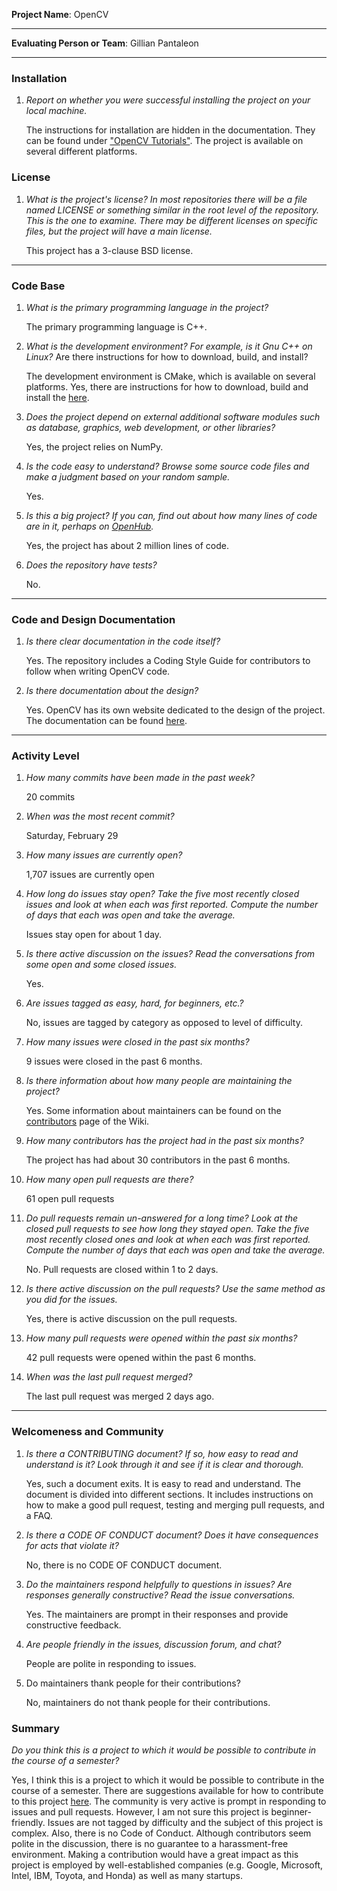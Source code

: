 **Project Name**: OpenCV


---

**Evaluating Person or Team**: Gillian Pantaleon


---
### Installation
1. *Report on whether you were successful installing the project on your local machine.*

    The instructions for installation are hidden in the documentation. They can be found under ["OpenCV Tutorials"](https://docs.opencv.org/master/df/d65/tutorial_table_of_content_introduction.html).
    The project is available on several different platforms.


### License

1. *What is the project's license?
In most repositories there will be a file named LICENSE or something similar in
the root level of the repository. This is the one to examine. There may be
different licenses on specific files, but the project will have a main license.*

    This project has a 3-clause BSD license.
---

### Code Base


1. *What is the primary programming language in the project?*

    The primary programming language is C++.

1. *What is the development environment? For example, is it Gnu C++ on Linux?*
Are there instructions for how to download, build, and install?

    The development environment is CMake, which is available on several platforms.
    Yes, there are instructions for how to download, build and install the [here](https://docs.opencv.org/master/df/d65/tutorial_table_of_content_introduction.html).

1. *Does the project depend on external additional software modules such as
database, graphics, web development, or other libraries?*

    Yes, the project relies on NumPy.

1. *Is the code easy to understand? Browse some source code files and make
a judgment based on your random sample.*

    Yes.

1. *Is this a big project? If you can, find out about how many lines of code
are in it, perhaps on [OpenHub](https://www.openhub.net/).*

    Yes, the project has about 2 million lines of code.


1. *Does the repository have tests?*

    No.


---

### Code and Design Documentation
1. *Is there clear documentation in the code itself?*

    Yes. The repository includes a Coding Style Guide for contributors to follow when writing OpenCV code.


1. *Is there documentation about the design?*

    Yes. OpenCV has its own website dedicated to the design of the project. The documentation can be found [here](https://docs.opencv.org/master/).


---


### Activity Level


1. *How many commits have been made in the past week?*

    20 commits

1. *When was the most recent commit?*

    Saturday, February 29

1. *How many issues are currently open?*

    1,707 issues are currently open

1. *How long do issues stay open?
Take the five most recently closed issues and look at when each was first reported.
Compute the number of days that each was open and take the average.*

    Issues stay open for about 1 day.

1. *Is there active discussion on the issues?
Read the conversations from some open and some closed issues.*

    Yes.

1. *Are issues tagged as easy, hard, for beginners, etc.?*

    No, issues are tagged by category as opposed to level of difficulty.    

1. *How many issues were closed in the past six months?*

    9 issues were closed in the past 6 months.


1. *Is there information about how many people are maintaining the project?*

    Yes. Some information about maintainers can be found on the [contributors](https://github.com/opencv/opencv/wiki/Contributors) page of the Wiki.

1. *How many contributors has the project had in the past six months?*

    The project has had about 30 contributors in the past 6 months.


1. *How many open pull requests are there?*

    61 open pull requests

1. *Do pull requests remain un-answered for a long time?
Look at the closed pull requests to see how long they stayed open.
Take the five most recently closed ones and look at when each was first reported.
Compute the number of days that each was open and take the average.*

    No. Pull requests are closed within 1 to 2 days.

1. *Is there active discussion on the pull requests?
Use the same method as you did for the issues.*

    Yes, there is active discussion on the pull requests.

1. *How many pull requests were opened within the past six months?*

    42 pull requests were opened within the past 6 months.

1. *When was the last pull request merged?*

    The last pull request was merged 2 days ago.

---
### Welcomeness and Community

1. *Is there a CONTRIBUTING document? If so, how easy to read and understand is it?
Look through it and see if it is clear and thorough.*

    Yes, such a document exits. It is easy to read and understand. The document is divided into different sections.
    It includes instructions on how to make a good pull request, testing and merging pull requests, and a FAQ.

1. *Is there a CODE OF CONDUCT document? Does it have consequences for acts that
violate it?*

    No, there is no CODE OF CONDUCT document.

1. *Do the maintainers respond helpfully to questions in issues?
Are responses generally constructive?
Read the issue conversations.*

    Yes. The maintainers are prompt in their responses and provide constructive feedback.

1. *Are people friendly in the issues, discussion forum, and chat?*

    People are polite in responding to issues.

1. Do maintainers thank people for their contributions?

    No, maintainers do not thank people for their contributions.

### Summary
*Do you think this is a project to which it would be possible to contribute in the
course of a semester?*

Yes, I think this is a project to which it would be possible to contribute in the course of a semester. There are suggestions available for how to contribute to this project [here](https://opencv.org/about/#Contribute). The community is very active is prompt in responding to issues and pull requests. However, I am not sure this project is beginner-friendly. Issues are not tagged by difficulty and the subject of this project is complex. Also, there is no Code of Conduct. Although contributors seem polite in the discussion, there is no guarantee to a harassment-free environment.  Making a contribution would have a great impact as this project is employed by well-established companies (e.g. Google, Microsoft, Intel, IBM, Toyota, and Honda) as well as many startups.
